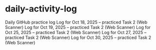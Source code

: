 # daily-activity-log
Daily GitHub practice log
Log for Oct 18, 2025 – practiced Task 2 (Web Scanner)
Log for Oct 19, 2025 – practiced Task 2 (Web Scanner)
Log for Oct 25, 2025 – practiced Task 2 (Web Scanner)
Log for Oct 27, 2025 – practiced Task 2 (Web Scanner)
Log for Oct 30, 2025 – practiced Task 2 (Web Scanner)

